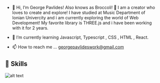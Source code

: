 - 👋 Hi, I’m George Pavlides! Also knows as Broccoli! 🥦 I am a creator who loves to create and explore!
I have studied at Music Department of Ionian Univercity and i am currently exploring the world of Web Development!
My favorite library is THREE.js and i have been working with it for 2 years. 
  
- 🌱 I’m currently learning Javascript, Typescript , CSS , HTML , React.

- 📫 How to reach me ...  georgepavlideswork@gmail.com

## 🚀 Skills

![alt text](https://i.ibb.co/V213P9T/GITHUB-BANNER-PROFILE-SKILLS.png)  


